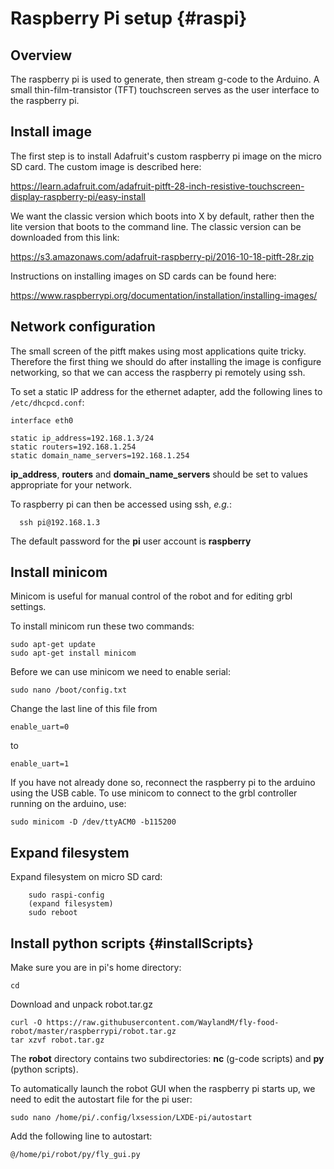 # Raspberry Pi setup {#raspi}

## Overview
The raspberry pi is used to generate, then stream g-code to the Arduino. A small thin-film-transistor (TFT) touchscreen serves as the user interface to the raspberry pi. 

## Install image
The first step is to install Adafruit's custom raspberry pi image on the micro SD card. The custom image is described here:

https://learn.adafruit.com/adafruit-pitft-28-inch-resistive-touchscreen-display-raspberry-pi/easy-install

We want the classic version which boots into X by default, rather then the lite version that boots to the command line. The classic version can be downloaded from this link:

https://s3.amazonaws.com/adafruit-raspberry-pi/2016-10-18-pitft-28r.zip

Instructions on installing images on SD cards can be found here:

https://www.raspberrypi.org/documentation/installation/installing-images/


## Network configuration
The small screen of the pitft makes using most applications quite tricky. Therefore the first thing we should do after installing the image is configure networking, so that we can access the raspberry pi remotely using ssh.

To set a static IP address for the ethernet adapter, add the following lines to ```/etc/dhcpcd.conf```:

```
interface eth0

static ip_address=192.168.1.3/24
static routers=192.168.1.254
static domain_name_servers=192.168.1.254
```

**ip_address**, **routers** and **domain_name_servers** should be set to values appropriate for your network.

To raspberry pi can then be accessed using ssh, *e.g.*:
```
  ssh pi@192.168.1.3
```

The default password for the **pi** user account is **raspberry**



## Install minicom

Minicom is useful for manual control of the robot and for editing grbl settings. 

To install minicom run these two commands:

```
sudo apt-get update
sudo apt-get install minicom
```

Before we can use minicom we need to enable serial:

```
sudo nano /boot/config.txt
```

Change the last line of this file from

```
enable_uart=0
```

to

```
enable_uart=1
```

If you have not already done so, reconnect the raspberry pi to the arduino using the USB cable. To use minicom to connect to the grbl controller running on the arduino, use:

```
sudo minicom -D /dev/ttyACM0 -b115200
```

## Expand filesystem
Expand filesystem on micro SD card:

```
    sudo raspi-config
    (expand filesystem)
    sudo reboot
```

## Install python scripts {#installScripts}

Make sure you are in pi's home directory:

```
cd
```

Download and unpack robot.tar.gz

```
curl -O https://raw.githubusercontent.com/WaylandM/fly-food-robot/master/raspberrypi/robot.tar.gz
tar xzvf robot.tar.gz
```

The **robot** directory contains two subdirectories: **nc** (g-code scripts) and **py** (python scripts).

To automatically launch the robot GUI when the raspberry pi starts up, we need to edit the autostart file for the pi user:

```
sudo nano /home/pi/.config/lxsession/LXDE-pi/autostart
```

Add the following line to autostart:

```
@/home/pi/robot/py/fly_gui.py
```
